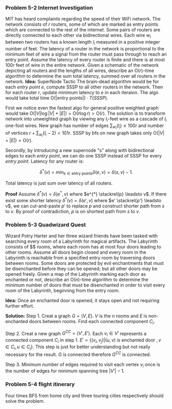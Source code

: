 ### Problem 5-2 Internet Investigation
MIT has heard complaints regarding the speed of their WiFi network. The network consists of $r$ routers, some of which are marked as entry points which are connected to the rest of the internet. Some pairs of routers are directly connected to each other via bidirectional wires. Each wire $w_i$ between two routers has a known length $l_i$ measured in a positive integer number of feet. The latency of a router in the network is proportional to the minimum feet of wire a signal from the router must pass through to reach an entry point. Assume the latency of every router is finite and there is at most $100r$ feet of wire in the entire network. Given a schematic of the network depicting all routers and the lengths of all wires, describe an $\text{O}(r)$-time algorithm to determine the sum total latency, summed over all routers in the network.
**Idea:** SuperNode Tactic
The brain-dead algorithm would be for each *entry point* $e$, compute SSSP to all other routers in the network. Then for each router $r$, update minimum latency to $e$ in each iteraion. The algo would take total time $\text{O}(|\text{entry points}|)\cdot T(SSSP)$.

First we notice even the fastest algo for general positive weighted graph would take $\text{O}(|V|\log|V| +|E|)=\text{O}(r\log r)>\text{O}(r)$. The solution is to transform network into unweighted graph by viewing any $l_i$-feet wire as a cascade of $l_i$ one-foot wires. New graph has number of edges $\sum_{w_i}(l_i) \le 100r$ and number of vertices $r+ \sum_{w_i}(l_i-2) < 101r$. SSSP by bfs on new graph takes only $\text{O}(|V|+|E|)=\text{O}(r)$.

Secondly, by introducing a new supernode "s" along with bidirectional 
edges to each *entry point*, we can do one SSSP instead of SSSP for every *entry point*. Latency for any router is:

$$
\delta^{*}(v) = \min_{e\in {\text{entry points}}}\delta(e,v) = \delta(s,v) - 1.
$$

Total latency is just sum over latency of all routers.

**Proof**
Assume $\delta^{*}(v)=\delta(e^{*},v)$ where $e^{*} \stackrel{p} \leadsto v$. If there exist some shorter latency $\delta^{*}(v)=\delta(e',v)$ where $e' \stackrel{p'} \leadsto v$, we can cut-and-paste $p'$ to replace $p$ and construct shorter path from $s$ to $v$. By proof of contradiction, $p$ is on shortest path from $s$ to $v$.

### Problem 5-3 Quadwizard Quest
Wizard Potry Harter and her three wizard friends have been tasked with searching every room of a Labyrinth for magical artifacts. The Labyrinth consists of $$ rooms, where each room has at most four doors leading to other rooms. Assume all doors begin closed and every room in the Labyrinth is reachable from a specified entry room by traversing doors between rooms. Some doors are protected by evil enchantments that must be disenchanted before they can be opened; but all other doors may be opened freely. Given a map of the Labyrinth marking each door as enchanted or not, describe an $\text{O}(n)$-time algorithm to determine the minimum number of doors that must be disenchanted in order to visit every room of the Labyrinth, beginning from the entry room.

**Idea:** Once an enchanted door is opened, it stays open and not requiring further effort.

**Solution:**
Step 1. Creat a graph $G=(V,E)$. $V$ is the $n$ rooms and $E$ is non-enchanted doors between rooms. Find each connected component $C_i$.

Step 2. Creat a new graph $G^{CC}=(V',E')$. Each $v_i\in V'$ represents a connected component $C_i$ in step 1. $E'=\{(v_i,v_j)|(u,v)\text{ is enchanted door }, v\in C_i, u\in C_j\}$. This step is just for better understanding but not really necessary for the result. $G$ is connected therefore $G^{CC}$ is connected.

Step 3. Minimum number of edges required to visit each vertex $v_i$ once is the number of edges for minimum spanning tree $|V'|-1$.

### Problem 5-4 flight itinerary
Four times BFS from home city and three touring cities respectively should solve the problem.